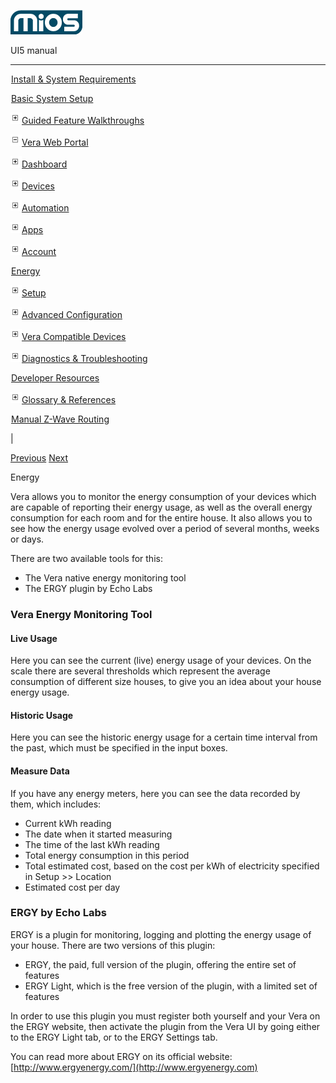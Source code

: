 ![](skins/mios/images/logo.png)

UI5 manual

  
---  
  
![](images/spacer.gif)[Install & System
Requirements](index.html#!docs5/installation_and_system_requirements_en_3pro_all.md)

![](images/spacer.gif)[Basic System Setup ](index.html#!docs5/getting_started_en_3pro_all.md)

![](skins/mios/images/plus.gif)[Guided Feature Walkthroughs
](features_en_3pro_all.html)

![](skins/mios/images/minus.gif)[Vera Web Portal](index.html#!docs5/web_portal_en_3pro_all.md)

![](skins/mios/images/plus.gif)[Dashboard](index.html#!docs5/dashboard_en_3pro_all.md)

![](skins/mios/images/plus.gif)[Devices](index.html#!docs5/devices_en_3pro_all.md)

![](skins/mios/images/plus.gif)[Automation](index.html#!docs5/automation_en_3pro_all.md)

![](skins/mios/images/plus.gif)[Apps](index.html#!docs5/apps_en_3pro_all.md)

![](skins/mios/images/plus.gif)[Account](index.html#!docs5/account_en_3pro_all.md)

![](images/spacer.gif)[Energy](index.html#!docs5/energy_en_3pro_all.md)

![](skins/mios/images/plus.gif)[Setup](index.html#!docs5/setup_en_3pro_all.md)

![](skins/mios/images/plus.gif)[Advanced
Configuration](index.html#!docs5/advanced_configuration_en_3pro_all.md)

![](skins/mios/images/plus.gif)[Vera Compatible
Devices](index.html#!docs5/supported_hardware_en_3pro_all.md)

![](skins/mios/images/plus.gif)[Diagnostics &
Troubleshooting](index.html#!docs5/troubleshooting_en_3pro_all.md)

![](images/spacer.gif)[Developer Resources](index.html#!docs5/developers_en_3pro_all.md)

![](skins/mios/images/plus.gif)[Glossary &
References](index.html#!docs5/reference_en_3pro_all.md)

![](images/spacer.gif)[Manual Z-Wave Routing](index.html#!docs5/ManualRoute_en_3pro_all.md)

|

[Previous](index.html#!docs5/account_en_3pro_all.html) [Next](setup_en_3pro_all.md)

Energy

Vera allows you to monitor the energy consumption of  your devices which are
capable of reporting their energy usage, as well as the overall energy
consumption for each room and for the entire house. It also allows you to see
how the energy usage evolved over a period of several months, weeks or days.  
  
There are two available tools for this:  

  * The Vera native energy monitoring tool
  * The ERGY plugin by Echo Labs
  

### Vera Energy Monitoring Tool

#### Live Usage

Here you can see the current (live) energy usage of your devices. On the scale
there are several thresholds which represent the average consumption of
different size houses, to give you an idea about your house energy usage.

#### Historic Usage

Here you can see the historic energy usage for a certain time interval from
the past, which must be specified in the input boxes.

#### Measure Data

If you have any energy meters, here you can see the data recorded by them,
which includes:

  * Current kWh reading
  * The date when it started measuring
  * The time of the last kWh reading
  * Total energy consumption in this period
  * Total estimated cost, based on the cost per kWh of electricity specified in Setup >> Location
  * Estimated cost per day

###  

### ERGY by Echo Labs  

ERGY is a plugin for monitoring, logging and plotting the energy usage of your
house. There are two versions of this plugin:

  * ERGY, the paid, full version of the plugin, offering the entire set of features
  * ERGY Light, which is the free version of the plugin, with a limited set of features

In order to use this plugin you must register both yourself and your Vera on
the ERGY website, then activate the plugin from the Vera UI by going either to
the ERGY Light tab, or to the ERGY Settings tab.

You can read more about ERGY on its official website:
[http://www.ergyenergy.com/](http://www.ergyenergy.com)

  

